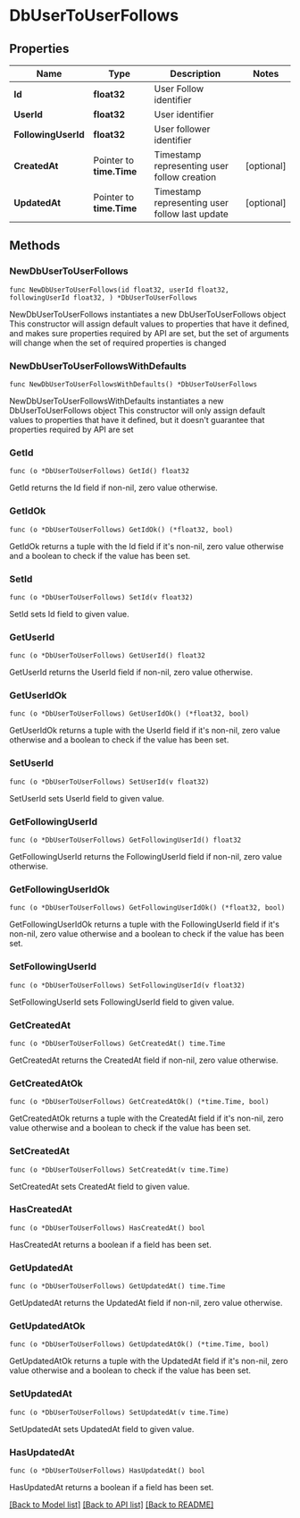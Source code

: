 # DbUserToUserFollows

## Properties

Name | Type | Description | Notes
------------ | ------------- | ------------- | -------------
**Id** | **float32** | User Follow identifier | 
**UserId** | **float32** | User identifier | 
**FollowingUserId** | **float32** | User follower identifier | 
**CreatedAt** | Pointer to **time.Time** | Timestamp representing user follow creation | [optional] 
**UpdatedAt** | Pointer to **time.Time** | Timestamp representing user follow last update | [optional] 

## Methods

### NewDbUserToUserFollows

`func NewDbUserToUserFollows(id float32, userId float32, followingUserId float32, ) *DbUserToUserFollows`

NewDbUserToUserFollows instantiates a new DbUserToUserFollows object
This constructor will assign default values to properties that have it defined,
and makes sure properties required by API are set, but the set of arguments
will change when the set of required properties is changed

### NewDbUserToUserFollowsWithDefaults

`func NewDbUserToUserFollowsWithDefaults() *DbUserToUserFollows`

NewDbUserToUserFollowsWithDefaults instantiates a new DbUserToUserFollows object
This constructor will only assign default values to properties that have it defined,
but it doesn't guarantee that properties required by API are set

### GetId

`func (o *DbUserToUserFollows) GetId() float32`

GetId returns the Id field if non-nil, zero value otherwise.

### GetIdOk

`func (o *DbUserToUserFollows) GetIdOk() (*float32, bool)`

GetIdOk returns a tuple with the Id field if it's non-nil, zero value otherwise
and a boolean to check if the value has been set.

### SetId

`func (o *DbUserToUserFollows) SetId(v float32)`

SetId sets Id field to given value.


### GetUserId

`func (o *DbUserToUserFollows) GetUserId() float32`

GetUserId returns the UserId field if non-nil, zero value otherwise.

### GetUserIdOk

`func (o *DbUserToUserFollows) GetUserIdOk() (*float32, bool)`

GetUserIdOk returns a tuple with the UserId field if it's non-nil, zero value otherwise
and a boolean to check if the value has been set.

### SetUserId

`func (o *DbUserToUserFollows) SetUserId(v float32)`

SetUserId sets UserId field to given value.


### GetFollowingUserId

`func (o *DbUserToUserFollows) GetFollowingUserId() float32`

GetFollowingUserId returns the FollowingUserId field if non-nil, zero value otherwise.

### GetFollowingUserIdOk

`func (o *DbUserToUserFollows) GetFollowingUserIdOk() (*float32, bool)`

GetFollowingUserIdOk returns a tuple with the FollowingUserId field if it's non-nil, zero value otherwise
and a boolean to check if the value has been set.

### SetFollowingUserId

`func (o *DbUserToUserFollows) SetFollowingUserId(v float32)`

SetFollowingUserId sets FollowingUserId field to given value.


### GetCreatedAt

`func (o *DbUserToUserFollows) GetCreatedAt() time.Time`

GetCreatedAt returns the CreatedAt field if non-nil, zero value otherwise.

### GetCreatedAtOk

`func (o *DbUserToUserFollows) GetCreatedAtOk() (*time.Time, bool)`

GetCreatedAtOk returns a tuple with the CreatedAt field if it's non-nil, zero value otherwise
and a boolean to check if the value has been set.

### SetCreatedAt

`func (o *DbUserToUserFollows) SetCreatedAt(v time.Time)`

SetCreatedAt sets CreatedAt field to given value.

### HasCreatedAt

`func (o *DbUserToUserFollows) HasCreatedAt() bool`

HasCreatedAt returns a boolean if a field has been set.

### GetUpdatedAt

`func (o *DbUserToUserFollows) GetUpdatedAt() time.Time`

GetUpdatedAt returns the UpdatedAt field if non-nil, zero value otherwise.

### GetUpdatedAtOk

`func (o *DbUserToUserFollows) GetUpdatedAtOk() (*time.Time, bool)`

GetUpdatedAtOk returns a tuple with the UpdatedAt field if it's non-nil, zero value otherwise
and a boolean to check if the value has been set.

### SetUpdatedAt

`func (o *DbUserToUserFollows) SetUpdatedAt(v time.Time)`

SetUpdatedAt sets UpdatedAt field to given value.

### HasUpdatedAt

`func (o *DbUserToUserFollows) HasUpdatedAt() bool`

HasUpdatedAt returns a boolean if a field has been set.


[[Back to Model list]](../README.md#documentation-for-models) [[Back to API list]](../README.md#documentation-for-api-endpoints) [[Back to README]](../README.md)


